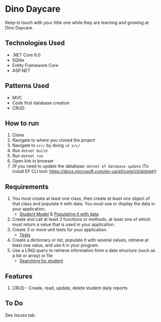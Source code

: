 # Dino Daycare

Keep in touch with your little one while they are learning and growing at Dino Daycare.

## Technologies Used
- .NET Core 6.0
- SQlite
- Entity Framework Core
- ASP.NET

## Patterns Used
- MVC
- Code first database creation
- CRUD

## How to run
1. Clone
1. Navigate to where you cloned the project
1. Navigate to `src/` by doing `cd src/`
1. Run `dotnet build`
1. Run `dotnet run`
1. Open link in browser
1. (If you need to update the database: `dotnet ef database update` (To install EF CLI tool: https://docs.microsoft.com/en-us/ef/core/cli/dotnet))

## Requirements
1. You must create at least one class, then create at least one object of that class and populate it with data. You must use or display the data in your application.
   - [Student Model](src/Models/Student.cs) & [Populating it with data](https://github.com/kirakirakira/daycare/blob/ee35f50d2aa8fc7efb9ef4b47f7ce8db145b7dea/src/Controllers/StudentController.cs#L23)
1. Create and call at least 3 functions or methods, at least one of which must return a value that is used in your application.
1. Create 3 or more unit tests for your application.
   - [Tests](tests/)
1. Create a dictionary or list, populate it with several values, retrieve at least one value, and use it in your program.
1. Use a LINQ query to retrieve information from a data structure (such as a list or array) or file
   - [Searching for student](https://github.com/kirakirakira/daycare/blob/e6953ac5c6624558c7e6ba0e7e00ed4f1a21fbcb/src/Controllers/StudentController.cs#L31)
## Features
1. CRUD - Create, read, update, delete student daily reports

## To Do
See Issues tab.
